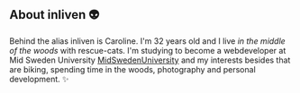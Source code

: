 ## About inliven :alien:

Behind the alias inliven is Caroline. I'm 32 years old and I live _in the middle of the woods_ with rescue-cats. I'm studying to become a webdeveloper at Mid Sweden University [MidSwedenUniversity](https://www.miun.se/en/) and my interests besides that are biking, spending time in the woods, photography and personal development. :sparkles:


<!--
**inliven/inliven** is a ✨ _special_ ✨ repository because its `README.md` (this file) appears on your GitHub profile.




